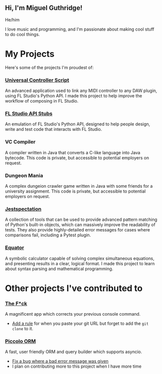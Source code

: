 ## Hi, I'm Miguel Guthridge!

He/him

I love music and programming, and I'm passionate about making cool stuff to do cool things.

# My Projects
Here's some of the projects I'm proudest of:

### [Universal Controller Script](https://github.com/MiguelGuthridge/Universal-Controller-Script)
An advanced application used to link any MIDI controller to any DAW plugin, using FL Studio's 
Python API. I made this project to help improve the workflow of composing in FL Studio.

### [FL Studio API Stubs](https://github.com/MiguelGuthridge/FL-Studio-API-Stubs)
An emulation of FL Studio's Python API, designed to help people design, write and test code that
interacts with FL Studio.

### VC Compiler
A compiler written in Java that converts a C-like language into Java bytecode. This code is private, 
but accessible to potential employers on request.

### Dungeon Mania
A complex dungeion crawler game written in Java with some friends for a university assignment. 
This code is private, but accessible to potential employers on request.

### [Jestspectation](https://github.com/MiguelGuthridge/Jestspectation)
A collection of tools that can be used to provide advanced pattern matching of Python's built-in 
objects, which can massively improve the readability of tests. They also provide highly-detailed
error messages for cases where comparisons fail, including a Pytest plugin.

### [Equator](https://github.com/MiguelGuthridge/Equator)
A symbolic calculator capable of solving complex simultaneous equations, and presenting results in 
a clear, logical format. I made this project to learn about syntax parsing and mathematical 
programming.

# Other projects I've contributed to

### [The F*ck](https://github.com/nvbn/thefuck)
A magnificent app which corrects your previous console command.
* [Add a rule](https://github.com/nvbn/thefuck/pull/1302) for when you paste your git URL 
  but forget to add the `git clone` to it.

### [Piccolo ORM](https://github.com/piccolo-orm/piccolo)
A fast, user friendly ORM and query builder which supports asyncio.
* [Fix a bug where a bad error message was given](https://github.com/piccolo-orm/piccolo/pull/673)
* I plan on contributing more to this project when I have more time

